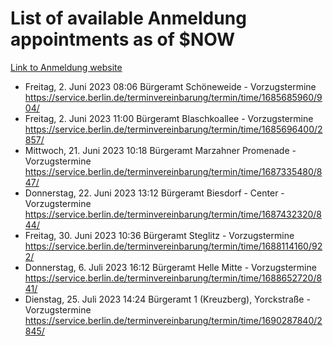 # List of available Anmeldung appointments as of $NOW
[Link to Anmeldung website](https://service.berlin.de/terminvereinbarung/termin/tag.php?termin=1&anliegen[]=120686&dienstleisterlist=122210,122217,327316,122219,327312,122227,327314,122231,327346,122243,327348,122254,122252,329742,122260,329745,122262,329748,122271,327278,122273,327274,122277,327276,330436,122280,327294,122282,327290,122284,327292,122291,327270,122285,327266,122286,327264,122296,327268,150230,329760,122297,327286,122294,327284,122312,329763,122314,329775,122304,327330,122311,327334,122309,327332,317869,122281,327352,122279,329772,122283,122276,327324,122274,327326,122267,329766,122246,327318,122251,327320,122257,327322,122208,327298,122226,327300&herkunft=http%3A%2F%2Fservice.berlin.de%2Fdienstleistung%2F120686%2F)
- Freitag, 2. Juni 2023 08:06 Bürgeramt Schöneweide - Vorzugstermine https://service.berlin.de/terminvereinbarung/termin/time/1685685960/904/
- Freitag, 2. Juni 2023 11:00 Bürgeramt Blaschkoallee - Vorzugstermine https://service.berlin.de/terminvereinbarung/termin/time/1685696400/2857/
- Mittwoch, 21. Juni 2023 10:18 Bürgeramt Marzahner Promenade - Vorzugstermine https://service.berlin.de/terminvereinbarung/termin/time/1687335480/847/
- Donnerstag, 22. Juni 2023 13:12 Bürgeramt Biesdorf - Center - Vorzugstermine https://service.berlin.de/terminvereinbarung/termin/time/1687432320/844/
- Freitag, 30. Juni 2023 10:36 Bürgeramt Steglitz - Vorzugstermine https://service.berlin.de/terminvereinbarung/termin/time/1688114160/922/
- Donnerstag, 6. Juli 2023 16:12 Bürgeramt Helle Mitte - Vorzugstermine https://service.berlin.de/terminvereinbarung/termin/time/1688652720/841/
- Dienstag, 25. Juli 2023 14:24 Bürgeramt 1 (Kreuzberg), Yorckstraße - Vorzugstermine https://service.berlin.de/terminvereinbarung/termin/time/1690287840/2845/
